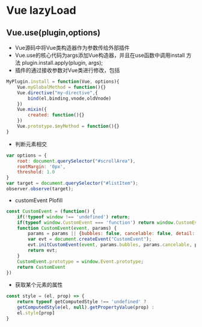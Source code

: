 # Vue lazyLoad 
## Vue.use(plugin,options)
- Vue源码中将Vue类构造器作为参数传给外部插件
- Vue.use的核心代码为args添加Vue构造器，并且在use函数中调用install 方法 plugin.install.apply(plugin, args);
- 插件的通过接收参数对Vue类进行修改，包括
```js
MyPlugin.install = function(Vue, options){
    Vue.myGlobalMethod = function(){}
    Vue.directive("my-directive",{
        bind(el,binding,vnode,oldVnode)
    })
    Vue.mixin({
        created: function(){}
    })
    Vue.prototype.$myMethod = function(){}
}
```

- 判断元素相交
```js
var options = {
    root: document.querySelector("#scrollArea"),
    rootMargin: '0px',
    threshold: 1.0
}
var target = document.querySelector("#listItem");
observer.observe(target);
```

- customEvent Plofill
```js
const CustomEvent = (function() {
    if(!typeof window !== 'undefined') return;
    if(typeof window.CustomEvent === 'function') return window.CustomEvent;
    function CustomEvent(event, params) {
        params = params || {bubbles: false, cancelable: false, detail: undefined}
        var evt = document.createEvent("CustomEvent");
        evt.initCustomEvent(event, params.bubbles, params.cancelable, params.detail);
        return evt;
    }
    CustomEvent.prototype = window.Event.prototype;
    return CustomEvent
})
```


- 获取某个元素的属性
```js
const style = (el, prop) => {
    return typeof getComputedStyle !== 'undefined' ?
    getComputedStyle(el, null).getPropertyValue(prop) :
    el.style[prop] 
}
```